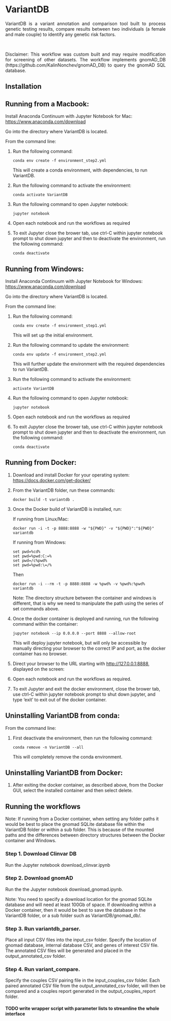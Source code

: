 # VariantDB

<p align="justify">
VariantDB is a variant annotation and comparison tool built to process genetic testing results, compare results between two individuals (a female and male couple) to identify any genetic risk factors.
</p>

<br />

<p align="justify">
Disclaimer: This workflow was custom built and may require modification for screening of other datasets. The workflow implements gnomAD_DB (https://github.com/KalinNonchev/gnomAD_DB) to query the gnomAD SQL database.
</p>

## Installation

## Running from a Macbook:

Install Anaconda Continuum with Jupyter Notebook for Mac:
https://www.anaconda.com/download

Go into the directory where VariantDB is located. 

From the command line:

1.	Run the following command:

	```console
	conda env create -f environment_step2.yml
	```
	
	This will create a conda environment, with dependencies, to run VariantDB.

2.	Run the following command to activate the environment:

	```console
	conda activate VariantDB
	```

3.	Run the following command to open Jupyter notebook:

	```console
	jupyter notebook
	```

4.	Open each notebook and run the workflows as required

5.	To exit Jupyter close the brower tab, use ctrl-C within jupyter notebook prompt to shut down jupyter and then to deactivate the environment, run the following command:

	```console
	conda deactivate
	```

## Running from Windows:

Install Anaconda Continuum with Jupyter Notebook for Windows:
https://www.anaconda.com/download

Go into the directory where VariantDB is located. 

From the command line:

1.	Run the following command:

	```console
	conda env create -f environment_step1.yml
	```

	This will set up the initial environment.

2.	Run the following command to update the environment:
	
	```console
	conda env update -f environment_step2.yml
	```

	This will further update the environment with the required dependencies to run VariantDB.

3.	Run the following command to activate the environment:

	```console
	activate VariantDB
	```

4.	Run the following command to open Jupyter notebook:

	```console
	jupyter notebook
	```

5.	Open each notebook and run the workflows as required

6.	To exit Jupyter close the brower tab, use ctrl-C within jupyter notebook prompt to shut down jupyter and then to deactivate the environment, run the following command:

	```console
	conda deactivate
	```

## Running from Docker:

1.	Download and install Docker for your operating system: https://docs.docker.com/get-docker/

2.	From the VariantDB folder, run these commands:

	```console
	docker build -t variantdb .
	```

3.	Once the Docker build of VariantDB is installed, run:
	
	If running from Linux/Mac:

	```console	
	docker run -i -t -p 8888:8888 -w "${PWD}" -v "${PWD}":"${PWD}" variantdb
	```	

	If running from Windows:
	
	```console
	set pwd=%cd%
	set pwd=%pwd:C:=%
	set pwd=/c%pwd%
	set pwd=%pwd:\=/%
	```

	Then
	```console
	docker run -i --rm -t -p 8888:8888 -w %pwd% -v %pwd%:%pwd% variantdb
	```
	Note: The directory structure between the container and windows is different, that is why we need to manipulate the path using the series of set commands above.

4.	Once the docker container is deployed and running, run the following command within the container:
	
	```console
	jupyter notebook --ip 0.0.0.0 --port 8888 --allow-root
	```

	This will deploy jupyter notebook, but will only be accessible by manually directing your browser to the correct IP and port, as the docker container has no browser.

5.	Direct your browser to the URL starting with http://127.0.0.1:8888, displayed on the screen:

6.	Open each notebook and run the workflows as required.

7.	To exit Jupyter and exit the docker environment, close the brower tab, use ctrl-C within jupyter notebook prompt to shut down jupyter, and type ‘exit’ to exit out of the docker container.

## Uninstalling VariantDB from conda:

From the command line:

1.	First deactivate the environment, then run the following command:

	```console
	conda remove -n VariantDB --all
	```

	This will completely remove the conda environment.

## Uninstalling VariantDB from Docker:

1.	After exiting the docker container, as described above, from the Docker GUI, select the installed container and then select delete.

## Running the workflows

Note: If running from a Docker container, when setting any folder paths it would be best to place the gnomad SQLite database file within the VariantDB folder or within a sub folder. This is because of the mounted paths and the differences between directory structures between the Docker container and Windows.

### Step 1. Download Clinvar DB

Run the Jupyter notebook download_clinvar.ipynb

### Step 2. Download gnomAD

Run the the Jupyter notebook download_gnomad.ipynb.

Note: You need to specify a download location for the gnomad SQLite database and will need at least 100Gb of space. If downloading within a Docker container, then it would be best to save the database in the VariantDB folder, or a sub folder such as VariantDB/gnomad_db/.

### Step 3. Run variantdb_parser.

Place all input CSV files into the input_csv folder. Specify the location of gnomad database, internal database CSV, and genes of interest CSV file. The annotated CSV files will be generated and placed in the output_annotated_csv folder.

### Step 4. Run variant_compare.

Specify the couples CSV pairing file in the input_couples_csv folder. Each paired annotated CSV file from the output_annotated_csv folder, will then be compared and a couples report generated in the output_couples_report folder.

#### TODO write wrapper script with parameter lists to streamline the whole interface
